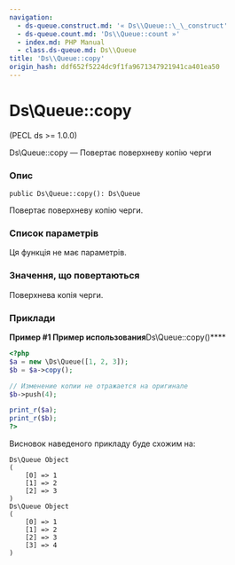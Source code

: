 ```yaml
---
navigation:
  - ds-queue.construct.md: '« Ds\\Queue::\_\_construct'
  - ds-queue.count.md: 'Ds\\Queue::count »'
  - index.md: PHP Manual
  - class.ds-queue.md: Ds\\Queue
title: 'Ds\\Queue::copy'
origin_hash: ddf652f5224dc9f1fa9671347921941ca401ea50
---
```

# Ds\\Queue::copy

(PECL ds >= 1.0.0)

Ds\\Queue::copy — Повертає поверхневу копію черги

### Опис

```methodsynopsis
public Ds\Queue::copy(): Ds\Queue
```

Повертає поверхневу копію черги.

### Список параметрів

Ця функція не має параметрів.

### Значення, що повертаються

Поверхнева копія черги.

### Приклади

**Пример #1 Пример использования**Ds\\Queue::copy()\*\*\*\*

```php
<?php
$a = new \Ds\Queue([1, 2, 3]);
$b = $a->copy();

// Изменение копии не отражается на оригинале
$b->push(4);

print_r($a);
print_r($b);
?>
```

Висновок наведеного прикладу буде схожим на:

```
Ds\Queue Object
(
    [0] => 1
    [1] => 2
    [2] => 3
)
Ds\Queue Object
(
    [0] => 1
    [1] => 2
    [2] => 3
    [3] => 4
)
```
